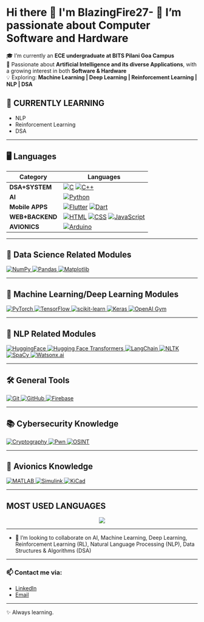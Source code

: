 # Hi there 👋 I'm BlazingFire27- 👀 I’m passionate about Computer Software and Hardware

🎓 I’m currently an **ECE undergraduate at BITS Pilani Goa Campus** <br/>🤖 Passionate about **Artificial Intelligence and its diverse Applications**, with a growing interest in both **Software & Hardware** <br/>💡 Exploring: **Machine Learning | Deep Learning | Reinforcement Learning | NLP | DSA**

## 🌱 CURRENTLY LEARNING
- NLP
- Reinforcement Learning
- DSA

---------
## 🖥️ **Languages**

| Category | Languages |
|---|---|
| **DSA+SYSTEM** | <a href="https://www.cprogramming.com/" target="_blank"><img src="https://img.shields.io/badge/-C-A8B9CC?style=flat&logo=c&logoColor=white" alt="C"/></a> <a href="https://www.cplusplus.com/" target="_blank"><img src="https://img.shields.io/badge/-C++-00599C?style=flat&logo=c%2B%2B&logoColor=white" alt="C++"/></a> |
| **AI** | <a href="https://www.python.org" target="_blank"><img src="https://img.shields.io/badge/-Python-3776AB?style=flat&logo=python&logoColor=white" alt="Python"/></a> |
| **Mobile APPS** | <a href="https://flutter.dev" target="_blank"><img src="https://img.shields.io/badge/-Flutter-02569B?style=flat&logo=flutter&logoColor=white" alt="Flutter"/></a> <a href="https://dart.dev" target="_blank"><img src="https://img.shields.io/badge/Dart-0175C2?style=flat&logo=dart&logoColor=white" alt="Dart"/></a> |
| **WEB+BACKEND** | <a href="https://developer.mozilla.org/en-US/docs/Web/HTML" target="_blank"><img src="https://img.shields.io/badge/-HTML-E34F26?style=flat&logo=html5&logoColor=white" alt="HTML"/></a> <a href="https://developer.mozilla.org/en-US/docs/Web/CSS" target="_blank"><img src="https://img.shields.io/badge/-CSS-1572B6?style=flat&logo=css3&logoColor=white" alt="CSS"/></a> <a href="https://developer.mozilla.org/en-US/docs/Web/JavaScript" target="_blank"><img src="https://img.shields.io/badge/JavaScript-F7DF1E?style=flat&logo=javascript&logoColor=black" alt="JavaScript"/></a> |
| **AVIONICS** | <a href="https://www.arduino.cc/" target="_blank"><img src="https://img.shields.io/badge/Arduino-00979D?style=flat&logo=arduino&logoColor=white" alt="Arduino"/></a> |

---
## 🔎  **Data Science Related Modules**

<p align="left">  
  <a href="https://numpy.org/" target="_blank">
    <img src="https://img.shields.io/badge/-NumPy-013243?style=flat&logo=numpy&logoColor=white" alt="NumPy"/>
  </a>
  <a href="https://pandas.pydata.org/" target="_blank">
    <img src="https://img.shields.io/badge/-Pandas-150458?style=flat&logo=pandas&logoColor=white" alt="Pandas"/>
  </a>
  <a href="https://matplotlib.org/" target="_blank">
    <img src="https://img.shields.io/badge/-Matplotlib-003B57?style=flat&logo=matplotlib&logoColor=white" alt="Matplotlib"/>
  </a>
</p>

---
## 🤖 **Machine Learning/Deep Learning Modules**

<p align="left">
  <a href="https://pytorch.org/" target="_blank">
    <img src="https://img.shields.io/badge/-PyTorch-EE4C2C?style=flat&logo=pytorch&logoColor=white" alt="PyTorch"/>
  </a>
  <a href="https://www.tensorflow.org/" target="_blank">
    <img src="https://img.shields.io/badge/-TensorFlow-FF6F00?style=flat&logo=tensorflow&logoColor=white" alt="TensorFlow"/>
  </a>
  <a href="https://scikit-learn.org/" target="_blank">
    <img src="https://img.shields.io/badge/-scikit--learn-F7931E?style=flat&logo=scikit-learn&logoColor=white" alt="scikit-learn"/>
  </a>
  <a href="https://keras.io/" target="_blank">
    <img src="https://img.shields.io/badge/-Keras-D00000?style=flat&logo=keras&logoColor=white" alt="Keras"/>
  </a>
  <a href="https://gym.openai.com/" target="_blank">
    <img src="https://img.shields.io/badge/-OpenAI%20Gym-0A0A0A?style=flat&logo=openai&logoColor=white" alt="OpenAI Gym"/>
  </a>
</p>

---

## 🤖 **NLP Related Modules**
<p align="left">
  <a href="https://huggingface.co/" target="_blank">
    <img src="https://img.shields.io/badge/-HuggingFace-FF3C00?style=flat&logo=huggingface&logoColor=white" alt="HuggingFace"/>
  </a>
  <a href="https://huggingface.co/docs/transformers/index" target="_blank">
    <img src="https://img.shields.io/badge/Transformers-FFD21E?style=flat&logo=huggingface&logoColor=black" alt="Hugging Face Transformers"/>
  </a>
  <a href="https://www.langchain.com/" target="_blank">
    <img src="https://img.shields.io/badge/-LangChain-000000?style=flat&logo=langchain&logoColor=white" alt="LangChain"/>
  </a>
  <a href="https://www.nltk.org/" target="_blank">
    <img src="https://img.shields.io/badge/-NLTK-CC0000?style=flat&logo=nltk&logoColor=white" alt="NLTK"/>
  </a>
  <a href="https://spacy.io/" target="_blank">
    <img src="https://img.shields.io/badge/-SpaCy-000000?style=flat&logo=spaCy&logoColor=white" alt="SpaCy"/>
  </a>
  <a href="https://www.ibm.com/watsonx/watsonx-ai" target="_blank">
    <img src="https://img.shields.io/badge/watsonx.ai-0530AD?style=flat&logo=ibm&logoColor=white" alt="Watsonx.ai"/>
  </a>
</p>

---

## 🛠️ **General Tools**

<p align="left">
  <a href="https://git-scm.com/" target="_blank">
    <img src="https://img.shields.io/badge/-Git-F05032?style=flat&logo=git&logoColor=white" alt="Git"/>
  </a>
  <a href="https://github.com/" target="_blank">
    <img src="https://img.shields.io/badge/-GitHub-181717?style=flat&logo=github&logoColor=white" alt="GitHub"/>
  </a>
  <a href="https://firebase.google.com/" target="_blank">
    <img src="https://img.shields.io/badge/-Firebase-FFCA28?style=flat&logo=firebase&logoColor=white" alt="Firebase"/>
  </a>
</p>

---

## 📚 **Cybersecurity Knowledge**

<p align="left">
  <a href="https://en.wikipedia.org/wiki/Cryptography" target="_blank">
    <img src="https://img.shields.io/badge/-Cryptography-000000?style=flat&logo=keybase&logoColor=white" alt="Cryptography"/>
  </a>
  <a href="https://en.wikipedia.org/wiki/Computer_security" target="_blank">
    <img src="https://img.shields.io/badge/-Pwn-00FF00?style=flat&logo=security&logoColor=white" alt="Pwn"/>
  </a>
  <a href="https://en.wikipedia.org/wiki/Open_source_intelligence" target="_blank">
    <img src="https://img.shields.io/badge/-OSINT-0000FF?style=flat&logo=searchengin&logoColor=white" alt="OSINT"/>
  </a>
</p>

---

## 🚀  **Avionics Knowledge**
<p align="left">
  <a href="https://www.mathworks.com/products/matlab.html" target="_blank">
    <img src="https://img.shields.io/badge/MATLAB-0076A8?style=flat&logo=mathworks&logoColor=white" alt="MATLAB"/>
  </a>
  <a href="https://www.mathworks.com/products/simulink.html" target="_blank">
    <img src="https://img.shields.io/badge/Simulink-0076A8?style=flat&logo=mathworks&logoColor=white" alt="Simulink"/>
  </a>
  <a href="https://www.kicad.org/" target="_blank">
    <img src="https://img.shields.io/badge/KiCad-314165?style=flat&logo=kicad&logoColor=white" alt="KiCad"/>
  </a>
</p>

---------

## **MOST USED LANGUAGES**
<p align="center">
  <img src="https://github-readme-stats.vercel.app/api/top-langs/?username=BlazingFire27&langs_count=8&theme=tokyonight"/>
</p>

---------

- 💞️ I’m looking to collaborate on AI, Machine Learning, Deep Learning, Reinforcement Learning (RL), Natural Language Processing (NLP), Data Structures & Algorithms (DSA)

---------

### 📫 Contact me via:
- [LinkedIn](https://www.linkedin.com/in/vaiebhav-shreevarshan-r-47b400326/)
- [Email](mailto:vaiebhav2007@gmail.com)

---------

✨ Always learning.
